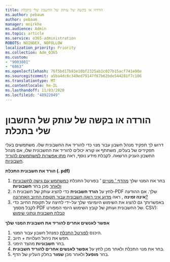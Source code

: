 ```yaml
---
title: הורדה או בקשה של עותק של החשבון שלי בתכלת
ms.author: pebaum
author: pebaum
manager: mnirkhe
ms.audience: Admin
ms.topic: article
ms.service: o365-administration
ROBOTS: NOINDEX, NOFOLLOW
localization_priority: Priority
ms.collection: Adm_O365
ms.custom:
- "9003801"
- "6863"
ms.openlocfilehash: 76f5bd17b93e10bf2325ab1c027b15acf741e90e
ms.sourcegitcommit: a5ba4dc8c349ed79147f67b62bde544281f7c106
ms.translationtype: MT
ms.contentlocale: he-IL
ms.lasthandoff: 11/03/2020
ms.locfileid: "48922049"
---
```

# <a name="download-or-request-a-copy-of-my-bill-in-azure"></a>הורדה או בקשה של עותק של החשבון שלי בתכלת

דרוש לך תפקיד מנהל חשבון עבור מנוי כדי להוריד את החשבונית שלו. משתמשים בעלי תפקידים של בעלים, משתתף או קורא יכולים להוריד את החשבונית שלו, אם מנהל החשבון העניק הרשאה. לקבלת מידע נוסף, ראה [מתן אפשרות למשתמשים להוריד חשבוניות](https://docs.microsoft.com/azure/cost-management-billing/manage/manage-billing-access#opt-in).

**הורד את חשבונית התכלת (. pdf)**

1. בחר את המנוי שלך [מהדף ' מנויים](https://portal.azure.com/#blade/Microsoft_Azure_Billing/SubscriptionsBlade) ' בפורטל התכלת [כמשתמש עם גישה לחשבוניות ולאחר](https://docs.microsoft.com/azure/cost-management-billing/manage/manage-billing-access?WT.mc_id=Portal-Microsoft_Azure_Support) מכן בחר **חשבוניות**
2. לחץ על **הורד חשבונית** כדי להציג עותק של חשבונית ה-PDF שלך. אם ההודעה **אינה זמינה** , ראה [מדוע איני רואה חשבונית עבור תקופת החיוב האחרונה?](https://docs.microsoft.com/azure/cost-management-billing/manage/download-azure-invoice-daily-usage-date?WT.mc_id=Portal-Microsoft_Azure_Support#noinvoice)
3. באפשרותך גם להציג את השימוש היומיומי שלך על-ידי לחיצה על תקופת החיוב כדי לקבל מסמך PDF של החשבונית ועותק של קובץ השימוש היומי המפורט. CSV): [קבלת חשבונית ונתוני שימוש](https://docs.microsoft.com/azure/cost-management-billing/manage/download-azure-invoice-daily-usage-date?WT.mc_id=Portal-Microsoft_Azure_Support)  

**אפשר לאנשים אחרים להוריד את חשבונית המנוי שלך**

1. היכנס [לפורטל התכלת](https://portal.azure.com/) כמנהל חשבון עבור המנוי.
2. חפש את ניהול העלויות + חיוב.
3. בחר **חשבוניות** מהצד הימני.
4. בחר את מנוי התכלת ולאחר מכן לחץ על **אפשר לאנשים אחרים להוריד חשבונית**.
5. בחר **מופעל** ולאחר מכן **שמור** בחלק העליון של הדף.
